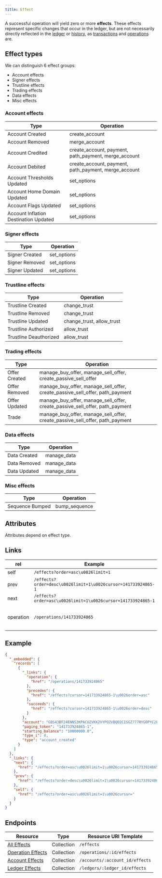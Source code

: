 ```yaml
---
title: Effect
---
```


A successful operation will yield zero or more **effects**.  These effects
represent specific changes that occur in the ledger, but are not necessarily
directly reflected in the [ledger](https://www.stellar.org/developers/learn/concepts/ledger.html) or [history](https://github.com/stellar/stellar-core/blob/master/docs/history.md), as [transactions](https://www.stellar.org/developers/learn/concepts/transactions.html) and [operations](https://www.stellar.org/developers/learn/concepts/operations.html) are.

## Effect types

We can distinguish 6 effect groups:
- Account effects
- Signer effects
- Trustline effects
- Trading effects
- Data effects
- Misc effects

### Account effects

| Type                                  | Operation                                            |
|---------------------------------------|------------------------------------------------------|
| Account Created                       | create_account                                       |
| Account Removed                       | merge_account                                        |
| Account Credited                      | create_account, payment, path_payment, merge_account |
| Account Debited                       | create_account, payment, path_payment, merge_account |
| Account Thresholds Updated            | set_options                                          |
| Account Home Domain Updated           | set_options                                          |
| Account Flags Updated                 | set_options                                          |
| Account Inflation Destination Updated | set_options                                          |

### Signer effects

| Type           | Operation   |
|----------------|-------------|
| Signer Created | set_options |
| Signer Removed | set_options |
| Signer Updated | set_options |

### Trustline effects

| Type                   | Operation                 |
|------------------------|---------------------------|
| Trustline Created      | change_trust              |
| Trustline Removed      | change_trust              |
| Trustline Updated      | change_trust, allow_trust |
| Trustline Authorized   | allow_trust               |
| Trustline Deauthorized | allow_trust               |

### Trading effects

| Type          | Operation                                                                    |
|---------------|------------------------------------------------------------------------------|
| Offer Created | manage_buy_offer, manage_sell_offer, create_passive_sell_offer               |
| Offer Removed | manage_buy_offer, manage_sell_offer, create_passive_sell_offer, path_payment |
| Offer Updated | manage_buy_offer, manage_sell_offer, create_passive_sell_offer, path_payment |
| Trade         | manage_buy_offer, manage_sell_offer, create_passive_sell_offer, path_payment |
### Data effects

| Type         | Operation   |
|--------------|-------------|
| Data Created | manage_data |
| Data Removed | manage_data |
| Data Updated | manage_data |
### Misc effects

| Type            | Operation     |
|-----------------|---------------|
| Sequence Bumped | bump_sequence |

## Attributes

Attributes depend on effect type.

## Links

| rel       | Example                                                       | Relation                          |
|-----------|---------------------------------------------------------------|-----------------------------------|
| self      | `/effects?order=asc\u0026limit=1`                             |                                   |
| prev      | `/effects?order=desc\u0026limit=1\u0026cursor=141733924865-1` |                                   |
| next      | `/effects?order=asc\u0026limit=1\u0026cursor=141733924865-1`  |                                   |
| operation | `/operations/141733924865`                                    | Operation that created the effect |

## Example

```json
{
  "_embedded": {
    "records": [
      {
        "_links": {
          "operation": {
            "href": "/operations/141733924865"
          },
          "precedes": {
            "href": "/effects?cursor=141733924865-1\u0026order=asc"
          },
          "succeeds": {
            "href": "/effects?cursor=141733924865-1\u0026order=desc"
          }
        },
        "account": "GBS43BF24ENNS3KPACUZVKK2VYPOZVBQO2CISGZ777RYGOPYC2FT6S3K",
        "paging_token": "141733924865-1",
        "starting_balance": "10000000.0",
        "type_i": 0,
        "type": "account_created"
      }
    ]
  },
  "_links": {
    "next": {
      "href": "/effects?order=asc\u0026limit=1\u0026cursor=141733924865-1"
    },
    "prev": {
      "href": "/effects?order=desc\u0026limit=1\u0026cursor=141733924865-1"
    },
    "self": {
      "href": "/effects?order=asc\u0026limit=1\u0026cursor="
    }
  }
}
```

## Endpoints

| Resource                                                                                                                                   | Type       | Resource URI Template           |
|--------------------------------------------------------------------------------------------------------------------------------------------|------------|---------------------------------|
| [All Effects](https://github.com/stellar/go/blob/master/services/horizon/internal/docs/reference/endpoints/effects-all.md)                 | Collection | `/effects`                      |
| [Operation Effects](https://github.com/stellar/go/blob/master/services/horizon/internal/docs/reference/endpoints/effects-for-operation.md) | Collection | `/operations/:id/effects`       |
| [Account Effects](https://github.com/stellar/go/blob/master/services/horizon/internal/docs/reference/endpoints/effects-for-account.md)     | Collection | `/accounts/:account_id/effects` |
| [Ledger Effects](https://github.com/stellar/go/blob/master/services/horizon/internal/docs/reference/endpoints/effects-for-ledger.md)       | Collection | `/ledgers/:ledger_id/effects`   |